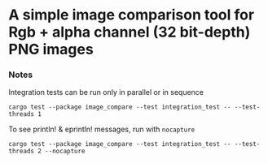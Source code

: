 # A simple image comparison tool for Rgb + alpha channel (32 bit-depth) PNG images


### Notes

Integration tests can be run only in parallel or in sequence

    cargo test --package image_compare --test integration_test -- --test-threads 1

To see println! & eprintln! messages, run with `nocapture`

    cargo test --package image_compare --test integration_test -- --test-threads 2 --nocapture



